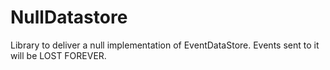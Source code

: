 # NullDatastore
Library to deliver a null implementation of EventDataStore. Events sent to it will be LOST FOREVER.
